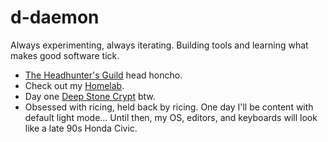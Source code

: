 # d-daemon

Always experimenting, always iterating. Building tools and learning what makes good software tick.

- [The Headhunter's Guild](https://headhuntersguild.com/) head honcho.
- Check out my [Homelab](https://www.reddit.com/r/homelab/comments/rcyvbe/found_out_about_this_sub_six_months_ago/).
- Day one [Deep Stone Crypt](https://raid.report/pc/4611686018483255798) btw.
- Obsessed with ricing, held back by ricing. One day I'll be content with default light mode... Until then, my OS, editors, and keyboards will look like a late 90s Honda Civic.
